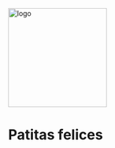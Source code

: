 <div>
    <img src="https://github.com/Candiia/pruebaProyectoFinal/assets/150147341/0de6527b-95fa-42f2-9fcd-66ab10476625" alt="logo" width="200px" height="200px">
</div>

<h1>Patitas felices</h1>